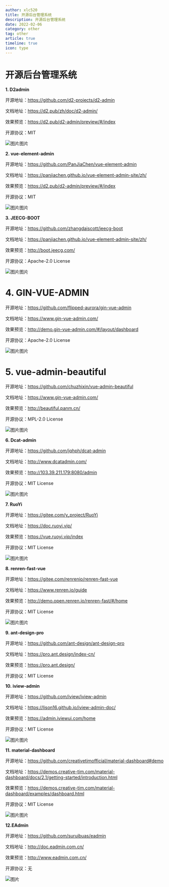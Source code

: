 ```yaml
---
author: xlc520
title: 开源后台管理系统
description: 开源后台管理系统
date: 2022-02-06
category: other
tag: other
article: true
timeline: true
icon: type
---
```


# 开源后台管理系统

**1. D2admin**

开源地址：https://github.com/d2-projects/d2-admin

文档地址：https://d2.pub/zh/doc/d2-admin/

效果预览：https://d2.pub/d2-admin/preview/#/index

开源协议：MIT

![图片](https://bitbucket.org/xlc520/blogasset/raw/main/images2/640-164346319611813.webp)图片

**2. vue-element-admin**

开源地址：https://github.com/PanJiaChen/vue-element-admin

文档地址：https://panjiachen.github.io/vue-element-admin-site/zh/

效果预览：https://d2.pub/d2-admin/preview/#/index

开源协议：MIT

![图片](https://bitbucket.org/xlc520/blogasset/raw/main/images2/640-164346319611814.webp)图片

**3. JEECG-BOOT**

开源地址：https://github.com/zhangdaiscott/jeecg-boot

文档地址：https://panjiachen.github.io/vue-element-admin-site/zh/

效果预览：http://boot.jeecg.com/

开源协议：Apache-2.0 License

![图片](https://bitbucket.org/xlc520/blogasset/raw/main/images2/640-164346319611815.webp)图片

# **4. GIN-VUE-ADMIN**

开源地址：https://github.com/flipped-aurora/gin-vue-admin

文档地址：https://www.gin-vue-admin.com/

效果预览：http://demo.gin-vue-admin.com/#/layout/dashboard

开源协议：Apache-2.0 License

![图片](https://bitbucket.org/xlc520/blogasset/raw/main/images2/640-164346319611816.webp)图片

# **5. vue-admin-beautiful**

开源地址：https://github.com/chuzhixin/vue-admin-beautiful

文档地址：https://www.gin-vue-admin.com/

效果预览：http://beautiful.panm.cn/

开源协议：MPL-2.0 License

![图片](https://bitbucket.org/xlc520/blogasset/raw/main/images2/640-164346319611817.webp)图片

**6. Dcat-admin**

开源地址：https://github.com/jqhph/dcat-admin

文档地址：http://www.dcatadmin.com/

效果预览：http://103.39.211.179:8080/admin

开源协议：MIT License

![图片](https://bitbucket.org/xlc520/blogasset/raw/main/images2/640-164346319611918.webp)图片

**7. RuoYi**

开源地址：https://gitee.com/y_project/RuoYi

文档地址：https://doc.ruoyi.vip/

效果预览：https://vue.ruoyi.vip/index

开源协议：MIT License

![图片](https://bitbucket.org/xlc520/blogasset/raw/main/images2/640-164346319611919.webp)图片

**8. renren-fast-vue**

开源地址：https://gitee.com/renrenio/renren-fast-vue

文档地址：https://www.renren.io/guide

效果预览：http://demo.open.renren.io/renren-fast/#/home

开源协议：MIT License

![图片](https://bitbucket.org/xlc520/blogasset/raw/main/images2/640-164346319611920.webp)图片

**9. ant-design-pro**

开源地址：https://github.com/ant-design/ant-design-pro

文档地址：https://pro.ant.design/index-cn/

效果预览：https://pro.ant.design/

开源协议：MIT License

**10. iview-admin**

开源地址：https://github.com/iview/iview-admin

文档地址：https://lison16.github.io/iview-admin-doc/

效果预览：https://admin.iviewui.com/home

开源协议：MIT License

![图片](https://bitbucket.org/xlc520/blogasset/raw/main/images2/640-164346319611921.webp)图片

**11. material-dashboard**

开源地址：https://github.com/creativetimofficial/material-dashboard#demo

文档地址：https://demos.creative-tim.com/material-dashboard/docs/2.1/getting-started/introduction.html

效果预览：https://demos.creative-tim.com/material-dashboard/examples/dashboard.html

开源协议：MIT License

![图片](https://bitbucket.org/xlc520/blogasset/raw/main/images2/640-164346319611922.webp)图片

**12.EAdmin**

开源地址：https://github.com/suruibuas/eadmin

文档地址：http://doc.eadmin.com.cn/

效果预览：http://www.eadmin.com.cn/

开源协议：无

![图片](https://bitbucket.org/xlc520/blogasset/raw/main/images2/640-164346319611923.jpg)